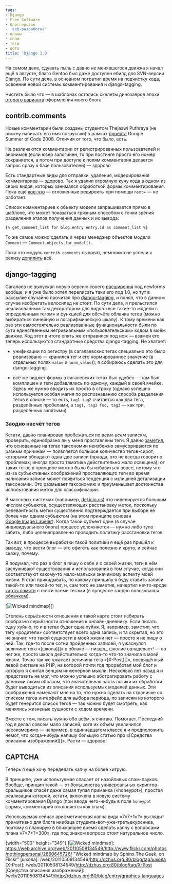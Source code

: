 ```yaml
---
tags:
- Django
- Free Software
- блоггерство
- 'веб-разработка'
- планы
- спам
- теги
- фото
title: 'Django 1.0'
---
```


На самом деле, сдувать пыль с давно не менявшегося движка я начал ещё в
августе, благо Gentoo был даже доступен ебилд для SVN-версии Django. По
сути дела, в основном потратил время на подчистку кода, освоение новой
системы комментирования и django-tagging.

Чистить было что — в шаблонах остались скелеты динозавров эпохи [второго
варианта][] оформления моего блога.

## contrib.comments

Новые комментарии были созданы студентом Thejaswi Puthraya (не рискну
написать его имя по-русски) в рамках [проекта][] Google Summer of Code
2008. Отличия от того, что было, есть.

Не различаются комментарии от регистрированных пользователей и анонимов
(если юзер залогинен, то при постинге просто его номер сохраняется, а
потом при доступе к полям комментария делается запрос сразу к базе
пользователей) — здорово

Есть стандартные виды для отправки, удаления, модерирования комментариев
— здорово. Так я удалил огромную кучу кода в одном из своих видов,
которых занимался обработкой формы комментирования. Пока ещё [кое-что][]
— отложенные редиректы при помощи `next=` — не работает.

Список комментариев к объекту модели запрашивается прямо в шаблоне, что
может показаться грязным способом с точки зрения разделения этапов
получения данных и их вывода:

    {% get_comment_list for blog.entry entry.id as comment_list %}

То же самое можно сделать и через менеджер объектов модели `Comment` —
`Comment.objects.for_model()`.

Пока что модуль `contrib.comments` сыроват, немножко не успели к релизу
[допилить][] всё.

## django-tagging

Сагалаев не выпускал новую версию своего [расширения][] под newforms
вообще, и я уже было хотел переписать таки его под 1.0, но тут в
рассылке случайно прочитал про [django-tagging][], и понял, что в данном
случае изобретать велосипед не стоит. По сути дела, я прельстился
реализованным там декоратором для видов «все такие-то модели с
определённым тегом» и функцией для обсчёта облачка тегов (можно
выбираться линейную и логарифмическую шкалу). К тому времени как раз эти
самостоятельно реализованные функциональности были по сути единственным
нетривиальным «пользовательским» кодом в моём движке. Код этот в итоге
опять же отправился под нож — взамен его теперь используются стандартные
средства django-tagging. Не хватает:

-   унификации по регистру (в сагалаевских тегах специально это было
    реализовано — хранился тег и его нормированное значение (в отдельных
    полях `value` и `norm_value`)); я собираюсь сделать это для
    django-tagging.

-   всё же виджет формы в сагалевских тегах был удобен — там был
    комплишен и теги добавлялись по одному, каждый в своей ячейке. Здесь
    же нужно вводить их просто в строку (однако успешно используется
    особая магия по распознаванию способа разделения тегов в списке — то
    есть, `tag1 tag2` считается как два тега, разделённых пробелами, а
    `tag1, tag2 foo, tag3` — как три, разделённых запятыми)

### Заодно насчёт тегов

Кстати, давно планировал пробежаться по *всем-всем* записям, проверить,
единобразно ли у меня проставлены теги. Я давно [заметил][], что
основанные на тегах таксономии неизбежно замусориваются по разным
причинам — появляется большое количество тегов-сирот, которыми обладают
одна-две записи (правда, это не всегда говорит о проблемах; иногда
просто тематика действительно мало освещена); от таких тегов в принципе
можно было бы избавиться вовсе, потому что из-за субъективных
соображений проставляющго теги во время написания записи может появиться
тенденция с излишней детализации таксономии. Это размывает таксономию и
приуменьшает достоинства использования меток для классификации.

В массовых системах (например, [del.icio.us][]) это нивелируется большим
числом субъектов, осуществляющих расстановку меток, поскольку
релевантность метки существенно подтверждается при выборе её более чем
одним субъектом (на этом принципе основан [Google Image Labeler][]).
Когда такой субъект один (в случае индивидуального блога) процесс
усложняется — нужно либо тупо забить, либо целенаправленно проводить
*политику* расстановки тегов.

Так вот, в процессе выработки такой политики я ещё раз пришёл к выводу,
что вести блог — это офигеть как полезно и круто, и сейчас скажу,
почему.

Я подумал, что раз в блог я пишу о себе и о своей жизни, теги в нём
заслуживают существования и использования в том случае, когда они
соответствуют какому-то мало-мальски значимому аспекту моей жизни. Я
стал прикидывать, по какому принципу я буду ставить записи такой-то или
такой-то тег, и, сам того не заметив, начертил нечто-вроде
[карты памяти][] с почти всеми тегами (в процессе заодно пользовался
[облачком][]).

[![Wicked mindmap][]][]

Степень серьёзности отношения к такой карте стоит избирать сообразно
серьёзности отношения к онлайн-дневнику. Если писать одну хуйню, то и в
тегах будет одна хуйня. Я, например, заметил, что тегу «родители»
соответствует всего одна запись, и та скрытая, но это не значит, что
такой сущности в моей жизни нет — просто я не пишу о ней. Так, где-то
после сотни пройденных записей, я ужаснулся величине тега «[школа][]» в
облаке — пиздец, школиё овладевает! — но нет же, просто школа
действительно когда-то что-то значила в моей жизни. Точно так же ужасает
величина тега «[X-Post][]», посвящённый левой системе на PHP, на которой
почти год проработал мой блог и которую я считал венцом инженерной
мысли. Несколько лет назад я и представить не мог, что можно успешно
абстрагировать работу с данными таким образом, что значительная часть
логики их обработки будет выводиться из описания используемых моделей
данных. Эти соображения намекают мне на то, что нужно сделать на
страничке со списком тегов интерфейс для выбора периода, по записям из
которого будет генерится список тегов — так можно будет смотреть, как
менялись жизненые сущности с ходом времени.

Вместе с тем, писать нужно обо всём, я считаю. Помогает. Последний год я
делал совсем мало записей, хотя их объём увеличился несоизмеримо —
например, в одиннадцатом классе я и предположить немог, что когда-нибудь
напишу большую статью про «[Средства описания изображений][]». Расти —
здорово!

## CAPTCHA

Теперь я ещё хочу переделать капчу на более хитрую.

В принципе, уже используемая спасает от назойливых спам-пауков. Вообще,
принцип такой — от большинства универсальных скриптов-сральщиков спасёт
даже самая тупая приманка («honeypot»), простая реализация которой,
кстати, включена в новую систему комментирования Django (при вводе
чего-нибудь в поле `honeypot` формы, комментарий отклоняется как спам).

Используемая сейчас арифметическая капча вида «7x7+1=?» выглядит
примитивно для блога ниибаца студента-вот-уже-третьекурсника, поэтому я
планирую в ближайшее время сделать капчу с вопросами плана «7×7+?=300»,
где под знаком вопроса стоит натуральное число.

  [второго варианта]: /web/20110508134549/http://dzhus.org:80/blog/entry/276/
  [проекта]: https://web.archive.org/web/20110508134549/http://code.google.com/soc/2008/django/appinfo.html?csaid=67A7AB4801F06D7B
  [кое-что]: https://web.archive.org/web/20110508134549/http://code.djangoproject.com/ticket/8968
    "No way to utilize `next` parameter to redirect after comment deletion"
  [допилить]: https://web.archive.org/web/20110508134549/http://code.djangoproject.com/ticket/8630
  [расширения]: https://web.archive.org/web/20110508134549/http://softwaremaniacs.org/soft/tags/
  [django-tagging]: https://web.archive.org/web/20110508134549/http://code.google.com/p/django-tagging/
  [заметил]: /web/20110508134549/http://dzhus.org:80/blog/entry/using-tags
  [del.icio.us]: /web/20110508134549/http://dzhus.org:80/blog/entry/what-is-delicious/
  [Google Image Labeler]: /web/20110508134549/http://dzhus.org:80/blog/entry/google-image-labeler/
  [карты памяти]: https://web.archive.org/web/20110508134549/http://ru.wikipedia.org/wiki/Карты_памяти
  [облачком]: /web/20110508134549/http://dzhus.org:80/blog/tag
  [Wicked mindmap]: https://web.archive.org/web/20110508134549im_/http://farm4.static.flickr.com/3051/2860645726_7e143caeb4.jpg
  {width="500" height="349"}
  [![Wicked mindmap][]]: https://web.archive.org/web/20110508134549/http://www.flickr.com/photos/nothingpersonal/2860645726/
    "Wicked mindmap by Sphinx The Geek, on Flickr"
  [школа]: /web/20110508134549/http://dzhus.org:80/blog/tag/школа
  [X-Post]: /web/20110508134549/http://dzhus.org:80/blog/tag/X-Post
  [Средства описания изображений]: /web/20110508134549/http://dzhus.org:80/blog/entry/graphics-languages